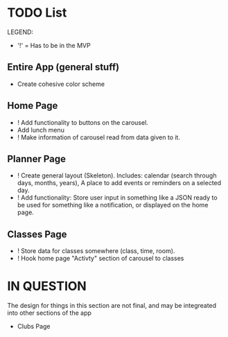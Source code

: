 # TODO List
LEGEND:
- '!' = Has to be in the MVP

## Entire App (general stuff)
- Create cohesive color scheme

## Home Page
- ! Add functionality to buttons on the carousel.
- Add lunch menu
- ! Make information of carousel read from data given to it. 

## Planner Page
- ! Create general layout (Skeleton). Includes: calendar (search through days, months, years), A place to add events or reminders on a selected day.
- ! Add functionality: Store user input in something like a JSON ready to be used for something like a notification, or displayed on the home page.

## Classes Page
- ! Store data for classes somewhere (class, time, room).
- ! Hook home page "Activty" section of carousel to classes

# IN QUESTION
The design for things in this section are not final, and may be integreated into other sections of the app
- Clubs Page



